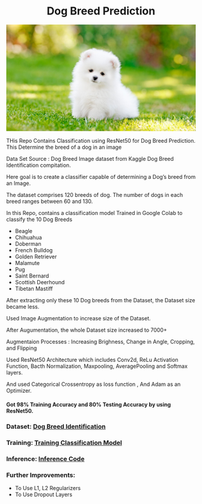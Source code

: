 # <div align="center"> Dog Breed Prediction </div>
<p align="center">
  <img src="image.jpg">
</p>

THis Repo Contains Classification using ResNet50 for Dog Breed Prediction. This Determine the breed of a dog in an image

Data Set Source : Dog Breed Image dataset from Kaggle Dog Breed Identification compitation. <br>

Here goal is to create a classifier capable of determining a Dog’s breed from an Image. 

The dataset comprises 120 breeds of dog. The number of dogs in each breed ranges between 60 and 130. 

In this Repo, contains a classification model Trained in Google Colab to classify the 10 Dog Breeds 

- Beagle
- Chihuahua
- Doberman
- French Bulldog
- Golden Retriever
- Malamute
- Pug
- Saint Bernard 
- Scottish Deerhound
- Tibetan Mastiff

After extracting only these 10 Dog breeds from the Dataset, the Dataset size became less. 

Used Image Augmentation to increase size of the Dataset. 

After Augumentation, the whole Dataset size increased to 7000+

Augmentaion Processes :  Increasing Brighness, Change in Angle, Cropping, and Flipping 
 
Used ResNet50 Architecture which includes Conv2d, ReLu Activation Function, Bacth Normalization, Maxpooling, AveragePooling and Softmax layers.

And used Categorical Crossentropy as loss function , And Adam as an Optimizer.

#### Got 98% Training Accuracy and 80% Testing Accuracy by using ResNet50. 

### Dataset: [Dog Breed Identification](https://www.kaggle.com/c/dog-breed-identification/data)


### Training: [Training Classification Model](https://github.com/VijithaSirra/Dog_Breed_Prediction/blob/main/Dog_Breed_Train.ipynb)

### Inference: [Inference Code](https://github.com/VijithaSirra/Dog_Breed_Prediction/blob/main/Inference.ipynb)

### Further Improvements: 
- To Use L1, L2 Regularizers 
- To Use Dropout Layers
